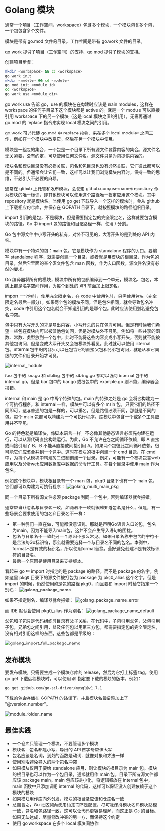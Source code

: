 # Golang 模块

通常一个项目（工作空间，workspace）包含多个模块，一个模块包含多个包，一个包包含多个文件。

模块是带有 go.mod 文件的目录。工作空间是带有 go.work 文件的目录。 

go work 提供了项目（工作空间）的支持，go mod 提供了模块的支持。

创建项目步骤：

```sh
mkdir <workspace> && cd <workspace>
go work init
mkdir <module> && cd <module>
go mod init <module_id>
cd <workspace>
go work use <module_dir>
```

go work use 告诉 go，use 的模块在在构建时应该是 main modules，这样在 workspace 的任何子目录下这个模块都是 active 的。就是一个 module 可以直接引用 workspace 下的另一个模块（这是 local 模块之间的引用），无需再通过 go.mod 的 replace 指令来实现 local 模块之间的引用。

go.work 可以代替 go.mod 中 replace 指令，来在多个 local modules 之间工作，例如在一个模块中改变它，然后在另一个模块中使用。

模块是一组包的集合，一个包是一个目录下所有源文件暴露内容的集合。源文件名无关紧要，没有约定，可以使用任何文件名。源文件只是为包提供内容的。

模块名和模块目录没有必然关联，包名和包目录也没有必然关联，它们彼此都可以是不同的。但通常会让它们一致，这样可以让我们浏览模块内容时，保持一致的思维，不必引入不必要的麻烦。

通常在 github 上托管和发布模块，会使用 github.com/username/repository 作为模块的唯一标识，即其他模块可以使用这个路径唯一指定应用这个模块。其中 repository 就是模块名。当使用 go get 下载导入一个这样的模块时，会从 github 上下载相应的仓库，并保存在 GOPATH 目录下，就按照模块的路径组织目录。

import 引用的是包，不是模块，但是需要指定包的完全限定名，这样就要包含模块的路径。Go 中 import 包的路径和目录路径一样，使用 / 分割。

Go 包中源文件中小写开头的私有，对外不可见的，大写开头的是到处的 API 内容。

模块中有一个特殊的包：main 包。它是模块作为 standalone 程序的入口。要编写 standalone 程序，就需要创建一个目录，或者就是用模块的根目录，作为包的目录，然后它里面的某个源文件包含 main 函数，作为入口函数，源文件名没有必然的要求。

Go 编译器将所有的模块，模块中所有的包都编译到一个单元，模块名、包名，本质上都是名字空间作用，为每个到处的 API 前面加上限定名。

import 一个包时，使用完全限定名，在 code 中使用包时，只需使用包名（完全限定名最后一部分）。如果两个包的模块不同，但是包名相同，就会导致包名冲突，code 中引用这个包名就会不知道引用的是哪个包。此时应该使用别名避免包名冲突。

包中只有大写开头的才是导出内容，小写开头的只在包内可用。但是有时候我们希望一些包在模块内可以被其他包访问，但是对模块外不可见，例如将一些共享的函数、常数、类型放到一个包中，此时不能将这些内容变成小写开头，否则就不能被其他包访问，但是变成大写开头又会被模块外看见。此时就可以使用 internal 包。internal 包中的内容只可以在包含它的直接父包和兄弟包访问，就是从和它同级的文件和目录开始才可见。

![internal_module](images/internal_module.png)

foo 包中的 foo.go 和 sibling 包中的 sibling.go 都可以访问 internal 包中的 internal.go。但是 bar 包中的 bar.go 或根包中的 example.go 则不能，编译器会报错。

internal 和 main 是 go 中两个特殊的包。main 的特殊之处是 go 会将它构建为一个可执行程序。和 internal 一样，模块中可以有多个 main 包，只要它们的路径不同即可，这与普通的包是一样的，可以重名，但是路径必须不同，那就是不同的包。每个 main 包都可以构建为一个可执行程序。库模块中包含一个或多个工具应用并不罕见。

Go 的特色就是编译快，像脚本语言一样，不必像其他静态语言必须先构建在运行，可以从源代码直接构建运行。为此，Go 不允许在包之间循环依赖，即 A 直接或间接引用了 B，B 不能再直接或间接引用 A。如果两个包彼此之间循环依赖，很可能它们应该合并到一个包中。这时在模块的根中创建一个 cmd 目录。在 cmd 中，为每个从模块中构建的二进制创建一个目录。例如，可能有一个模块包含web应用以及分析web应用数据库中数据的命令行工具。在每个目录中使用 main 作为包名。

例如这个模块中，模块根目录有一个 main 包，pkg0 目录下也有一个 main 包，它们都可以构建为可执行程序：
![golang_multi_main_pkg](images/golang_multi_main_pkg.png)

同一个目录下所有源文件必须 package 到同一个包中，否则编译器就会报错。

通常应当让包名与目录名一致。如两者不一致就很难知道包名是什么。但是，有一些场景会要求使用的包名和目录名不一样：

- 第一种我们一直在做，可能都没意识到。那就是声明Go语言入口的包，包名为main。因为不能导入main包，这并不会产生导入语句的困扰。
- 包名与目录名不一致的另一个原因不那么常见。如果目录名称中包含的字符不是合法的Go标识符，那么就需要选择一个与目录名不同的包名。本例中，format不是有效的标识名，所以使用format替换。最好避免创建不是有效标识符的目录名。
- 最后一个原因是使用目录来支持版本。

看起来 go 中 import 时指定的是 package 的路径，而不是 package 的名字。例如这里 pkg0 目录下的源文件被打包为 package 为 pkg0_alias 这个名字。但是 import 的时候，仍然使用的是包的路径 pkg0，而且要在 import 时给它指定一个别名：
![golang_package_name](images/golang_package_name.png)

如果不指定别名，编译器就会报错：
![golang_package_name_error](images/golang_package_name_error.png)

而 IDE 默认会使用 pkg0_alias 作为别名：
![golang_package_name_default](images/golang_package_name_default.png)

父包和子包只是代码组织时目录有父子关系，在代码中，子包引用父包，父包引用子包，兄弟包之间引用，以及任何包以用第三方包，都需要指定包的完全限定名，没有相对引用这样的东西，这些包都是平级的：

![golang_import_full_package_name](images/golang_import_full_package_name.png)

## 发布模块

要发布模块，只需要生成一个模块仓库的 release，然后为它打上标签 tag。使用 go get 下载远程模块时，可以使用 @ 指定要下载的模块的版本，例如：

```sh
go get github.com/go-sql-driver/mysql@v1.7.1
```

下载的包会存储在 GOPATH 的路径下，并且模块名最后添加上了 "@version_number"。

![module_folder_name](images/module_folder_name.png)

## 最佳实践

- 一个仓库只管理一个模块，不要管理多个模块
- 模块名、包名都是小写，导出的 API 首字母应该大写
- 包名应该是名词，到处的函数是动词，就像对象和方法一样
- 使用别名避免导入的两个包名冲突
- 如果模块仅用于要给 standalone 应用，则让模块的根目录为 main 包。模块的根目录也可以作为一个包目录，通常就用作 main 包。目录下所有源文件都应该 package main。main 包应该最小化，将逻辑都放在 internal 包中，main 函数中只添加调用 internal 的代码，这样可以保证没人创建依赖于这个模块的模块
- 如果模块用作库向外分发，模块的根目录应该和仓库名一致
- 总而言之，Go 社区倾向使用约定而不是配置，尽可能保持模块名和模块路径一致，包名和包路径一致，这可以让代码更容易理解，而这正是 Go 的目标。如果无法达成，尽量修改冲突的另一方，而保持这个约定
- 使用 go workspace 在多个 local 模块间协作
